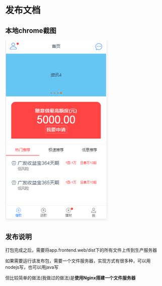 # 发布文档

## 本地chrome截图
![首页](./image/home.png)

## 发布说明
打包完成之后，需要将app.frontend.web/dist下的所有文件上传到生产服务器

如果需要运行该发布包，需要一个文件服务器，实现方式有很多种，可以用nodejs写，也可以用java写

但比较简单的做法(我做过的做法)是**使用Nginx搭建一个文件服务器**